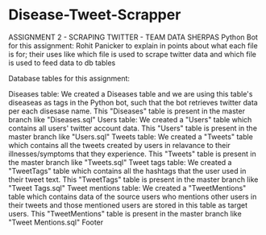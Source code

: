 # Disease-Tweet-Scrapper

ASSIGNMENT 2 - SCRAPING TWITTER - TEAM DATA SHERPAS
Python Bot for this assignment:
Rohit Panicker to explain in points about what each file is for; their uses like which file is used to scrape twitter data and which file is used to feed data to db tables

Database tables for this assignment:

Diseases table:
We created a Diseases table and we are using this table's diseaseas as tags in the Python bot, such that the bot retrieves twitter data per each disesase name.
This "Diseases" table is present in the master branch like "Diseases.sql"
Users table:
We created a "Users" table which contains all users' twitter account data.
This "Users" table is present in the master branch like "Users.sql"
Tweets table:
We created a "Tweets" table which contains all the tweets created by users in relavance to their illnesses/symptoms that they experience.
This "Tweets" table is present in the master branch like "Tweets.sql"
Tweet tags table:
We created a "TweetTags" table which contains all the hashtags that the user used in their tweet text.
This "TweetTags" table is present in the master branch like "Tweet Tags.sql"
Tweet mentions table:
We created a "TweetMentions" table which contains data of the source users who mentions other users in their tweets and those mentioned users are stored in this table as target users.
This "TweetMentions" table is present in the master branch like "Tweet Mentions.sql"
Footer
